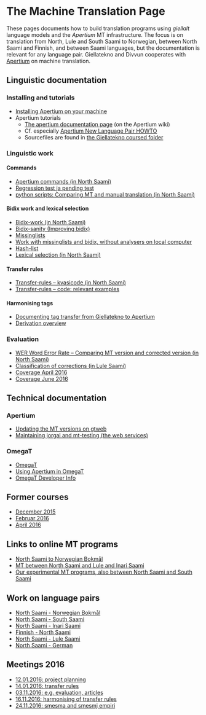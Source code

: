 # The Machine Translation Page

These pages documents how to build translation programs using
*giellalt* language models and the *Apertium* MT infrastructure. The
focus is on translation from North, Lule and South Saami to Norwegian,
between North Saami and Finnish, and between Saami languages, but the
documentation is relevant for any language pair. Giellatekno and
Divvun cooperates with [Apertium](http://wiki.apertium.org) on machine
translation.

## Linguistic documentation

### Installing and tutorials

- [Installing Apertium on your machine](DailyCompilingOfApertiumFiles.html)
- Apertium tutorials
  - [The apertium documentation page](https://wiki.apertium.org/wiki/Documentation) (on the Apertium wiki)
  - Cf. especially [Apertium New Language Pair HOWTO](https://wiki.apertium.org/wiki/Apertium_New_Language_Pair_HOWTO)
  - Sourcefiles are found in [the Giellatekno coursed folder](https://gtsvn.uit.no/langtech/trunk/courses/apertium-for-dummies/)

### Linguistic work

#### Commands

- [Apertium commands (in North Saami)](infra/ApertiumCommands.html)
- [Regression test ja pending test](infra/Testing.html)
- [python scripts: Comparing MT and manual translation (in North
    Saami)](infra/Paralleltexts.html)

#### Bidix work and lexical selection

- [Bidix-work (in North Saami)](infra/BidixWork.html)
- [Bidix-sanity (Improving bidix)](infra/bidixsanity.html)
- [Missinglists](infra/MissingList.html)
- [Work with missinglists and bidix, without analysers on local
    computer](infra/StWorkers.html)
- [Hash-list](infra/HashList.html)
- [Lexical selection (in North Saami)](infra/LexicalSelection.html)

#### Transfer rules

- [Transfer-rules – kvasicode (in North
    Saami)](infra/TransferRules.html)
- [Transfer-rules – code: relevant
    examples](infra/TransferRules_examples.html)

#### Harmonising tags

- [Documenting tag transfer from Giellatekno to
    Apertium](http://wiki.apertium.org/wiki/Integration_and_tagset_conversion_with_Giellatekno)
- [Derivation overview](infra/DerivationOverview.html)

### Evaluation

- [WER Word Error Rate – Comparing MT version and corrected version
    (in North Saami)](infra/WordErrorRateTesting.html)
- [Classification of corrections (in Lule
    Saami)](infra/ErrorClassification.html)
- [Coverage April 2016](courses/sjangertest.html)
- [Coverage June 2016](courses/sjangertest2.html)

## Technical documentation

### Apertium

- [Updating the MT versions on
    gtweb](infra/UpdatingApertiumOnGtweb.html)
- [Maintaining jorgal and mt-testing (the web
    services)](ConfiguringUpdatingMTServer.html)

### OmegaT

- [OmegaT](omegat/OmegaT.html)
- [Using Apertium in OmegaT](infra/ApertiumOmegaT.html)
- [OmegaT Developer Info](omegat/OmegaTTDeveloperInfo.html)

## Former courses

- [December 2015](courses/courseDecember2015.html)
- [Februar 2016](courses/courseFebruar2016.html)
- [April 2016](courses/courseApril2016.html)

## Links to online MT programs

- [North Saami to Norwegian Bokmål](http://jorgal.uit.no/)
- [MT between North Saami and Lule and Inari
    Saami](http://gtweb.uit.no/mt/)
- [Our experimental MT programs, also between North Saami and South
    Saami](http://gtweb.uit.no/mt-testing/)

## Work on language pairs

- [North Saami - Norwegian
    Bokmål](smenob/NorthSaamiNorwegianMachineTranslation.html)
- [North Saami - South
    Saami](smesma/NorthSaamiSouthSaamiMachineTranslation.html)
- [North Saami - Inari
    Saami](smesmn/NorthSaamiInariSaamiMachineTranslation.html)
- [Finnish - North Saami](smefin/smefin.html)
- [North Saami - Lule
    Saami](smesmj/NorthSaamiLuleSaamiMachineTranslation.html)
- [North Saami - German](smedeu/NorthSaamiGermanMachineTranslation.html)

## Meetings 2016

- [12.01.2016: project planning](meetings/160112.html)
- [14.01.2016: transfer rules](meetings/160114.html)
- [03.11.2016: e.g. evaluation, articles](meetings/161103.html)
- [16.11.2016: harmonising of transfer rules](meetings/161116.html)
- [24.11.2016: smesma and smesmj empiri](meetings/161124.html)
